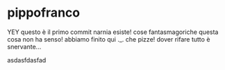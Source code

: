 # pippofranco
YEY questo è il primo commit
narnia esiste!
cose fantasmagoriche
questa cosa non ha senso!
abbiamo finito qui ._.
che pizze!
dover rifare tutto è snervante...

asdasfdasfad